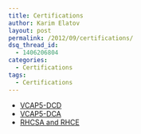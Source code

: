 ```yaml
---
title: Certifications
author: Karim Elatov
layout: post
permalink: /2012/09/certifications/
dsq_thread_id:
  - 1406206804
categories:
  - Certifications
tags:
  - Certifications
---
```

- [VCAP5-DCD](http://virtuallyhyper.com/2012/08/vcap5-dcd/)
- [VCAP5-DCA](http://virtuallyhyper.com/2012/09/vcap5-dca/)
- [RHCSA and RHCE](http://virtuallyhyper.com/2012/12/rhcsa-and-rhce-study-guide/)

